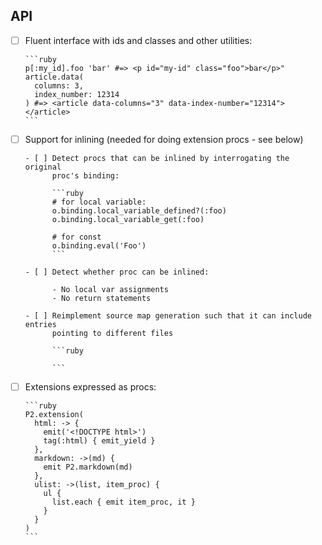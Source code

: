 ## API

- [ ] Fluent interface with ids and classes and other utilities:

      ```ruby
      p[:my_id].foo 'bar' #=> <p id="my-id" class="foo">bar</p>"
      article.data(
        columns: 3,
        index_number: 12314
      ) #=> <article data-columns="3" data-index-number="12314"></article>
      ```

- [ ] Support for inlining (needed for doing extension procs - see below)

      - [ ] Detect procs that can be inlined by interrogating the original
            proc's binding:

            ```ruby
            # for local variable:
            o.binding.local_variable_defined?(:foo)
            o.binding.local_variable_get(:foo)

            # for const
            o.binding.eval('Foo')
            ```

      - [ ] Detect whether proc can be inlined:

            - No local var assignments
            - No return statements

      - [ ] Reimplement source map generation such that it can include entries
            pointing to different files

            ```ruby

            ```

- [ ] Extensions expressed as procs:

      ```ruby
      P2.extension(
        html: -> {
          emit('<!DOCTYPE html>')
          tag(:html) { emit_yield }
        },
        markdown: ->(md) {
          emit P2.markdown(md)
        },
        ulist: ->(list, item_proc) {
          ul {
            list.each { emit item_proc, it }
          }
        }
      )
      ```

